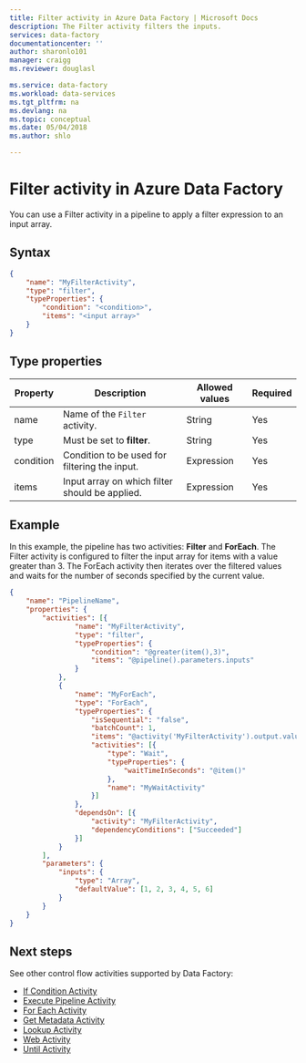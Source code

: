 ```yaml
---
title: Filter activity in Azure Data Factory | Microsoft Docs
description: The Filter activity filters the inputs. 
services: data-factory
documentationcenter: ''
author: sharonlo101
manager: craigg
ms.reviewer: douglasl

ms.service: data-factory
ms.workload: data-services
ms.tgt_pltfrm: na
ms.devlang: na
ms.topic: conceptual
ms.date: 05/04/2018
ms.author: shlo

---
```

# Filter activity in Azure Data Factory
You can use a Filter activity in a pipeline to apply a filter expression to an input array. 

## Syntax

```json
{
	"name": "MyFilterActivity",
	"type": "filter",
	"typeProperties": {
		"condition": "<condition>",
		"items": "<input array>"
	}
}
```

## Type properties

Property | Description | Allowed values | Required
-------- | ----------- | -------------- | --------
name | Name of the `Filter` activity. | String | Yes
type | Must be set to **filter**. | String | Yes
condition | Condition to be used for filtering the input. | Expression | Yes
items | Input array on which filter should be applied. | Expression | Yes

## Example

In this example, the pipeline has two activities: **Filter** and **ForEach**. The Filter activity is configured to filter the input array for items with a value greater than 3. The ForEach activity then iterates over the filtered values and waits for the number of seconds specified by the current value.

```json
{
	"name": "PipelineName",
	"properties": {
		"activities": [{
				"name": "MyFilterActivity",
				"type": "filter",
				"typeProperties": {
					"condition": "@greater(item(),3)",
					"items": "@pipeline().parameters.inputs"
				}
			},
			{
				"name": "MyForEach",
				"type": "ForEach",
				"typeProperties": {
					"isSequential": "false",
					"batchCount": 1,
					"items": "@activity('MyFilterActivity').output.value",
					"activities": [{
						"type": "Wait",
						"typeProperties": {
							"waitTimeInSeconds": "@item()"
						},
						"name": "MyWaitActivity"
					}]
				},
				"dependsOn": [{
					"activity": "MyFilterActivity",
					"dependencyConditions": ["Succeeded"]
				}]
			}
		],
		"parameters": {
			"inputs": {
				"type": "Array",
				"defaultValue": [1, 2, 3, 4, 5, 6]
			}
		}
	}
}
```

## Next steps
See other control flow activities supported by Data Factory: 

- [If Condition Activity](control-flow-if-condition-activity.md)
- [Execute Pipeline Activity](control-flow-execute-pipeline-activity.md)
- [For Each Activity](control-flow-for-each-activity.md)
- [Get Metadata Activity](control-flow-get-metadata-activity.md)
- [Lookup Activity](control-flow-lookup-activity.md)
- [Web Activity](control-flow-web-activity.md)
- [Until Activity](control-flow-until-activity.md)
